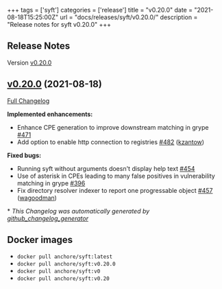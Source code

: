 +++
tags = ['syft']
categories = ['release']
title = "v0.20.0"
date = "2021-08-18T15:25:00Z"
url = "docs/releases/syft/v0.20.0/"
description = "Release notes for syft v0.20.0"
+++

## Release Notes

Version [v0.20.0](https://github.com/anchore/syft/releases/tag/v0.20.0)

## [v0.20.0](https://github.com/anchore/syft/tree/v0.20.0) (2021-08-18)

[Full Changelog](https://github.com/anchore/syft/compare/v0.19.1...v0.20.0)

**Implemented enhancements:**

- Enhance CPE generation to improve downstream matching in grype [\#471](https://github.com/anchore/syft/issues/471)
- Add option to enable http connection to registries  [\#482](https://github.com/anchore/syft/pull/482) ([kzantow](https://github.com/kzantow))

**Fixed bugs:**

- Running syft without arguments doesn't display help text [\#454](https://github.com/anchore/syft/issues/454)
- Use of asterisk in CPEs leading to many false positives in vulnerability matching in grype [\#396](https://github.com/anchore/syft/issues/396)
- Fix directory resolver indexer to report one progressable object [\#457](https://github.com/anchore/syft/pull/457) ([wagoodman](https://github.com/wagoodman))



\* *This Changelog was automatically generated by [github_changelog_generator](https://github.com/github-changelog-generator/github-changelog-generator)*


## Docker images

- `docker pull anchore/syft:latest`
- `docker pull anchore/syft:v0.20.0`
- `docker pull anchore/syft:v0`
- `docker pull anchore/syft:v0.20`

